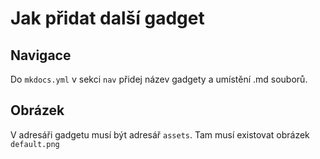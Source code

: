 # Jak přidat další gadget
## Navigace
Do `mkdocs.yml` v sekci `nav` přidej název gadgety a umístění .md souborů. 

## Obrázek
V adresáři gadgetu musí být adresář `assets`. Tam musí existovat obrázek `default.png`
